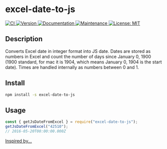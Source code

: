# excel-date-to-js

<p>
  <a href="https://github.com/oleg-koval/excel-date-to-js/actions" target="_blank">
    <img alt="CI" src="https://github.com/oleg-koval/excel-date-to-js/workflows/Test/badge.svg?branch=master">
  </a>
  <a href="https://www.npmjs.com/package/excel-date-to-js" target="_blank">
    <img alt="Version" src="https://img.shields.io/npm/v/excel-date-to-js.svg">
  </a>
  <a href="https://github.com/oleg-koval/excel-date-to-js#readme" target="_blank">
    <img alt="Documentation" src="https://img.shields.io/badge/documentation-yes-brightgreen.svg" />
  </a>
  <a href="https://github.com/oleg-koval/excel-date-to-js/graphs/commit-activity" target="_blank">
    <img alt="Maintenance" src="https://img.shields.io/badge/Maintained%3F-yes-green.svg" />
  </a>
  <a href="https://github.com/oleg-koval/excel-date-to-js/blob/master/LICENSE" target="_blank">
    <img alt="License: MIT" src="https://img.shields.io/badge/License-MIT-yellow.svg" />
  </a>
</p>

## Description

Converts Excel date in integer format into JS date. Dates are stored as numbers in Excel and count the number of days since January 0, 1900 (1900 standard, for mac it is 1904, which means January 0, 1904 is the start date). Times are handled internally as numbers between 0 and 1.

## Install

```sh
npm install -s excel-date-to-js
```

## Usage

```javascript
const { getJsDateFromExcel } = require("excel-date-to-js");
getJsDateFromExcel("42510");
// 2016-05-20T00:00:00.000Z
```

[Inspired by...](https://gist.github.com/christopherscott/2782634)
